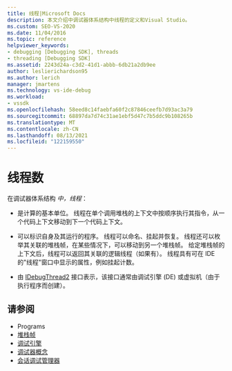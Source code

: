 ```yaml
---
title: 线程|Microsoft Docs
description: 本文介绍中调试器体系结构中线程的定义和Visual Studio。
ms.custom: SEO-VS-2020
ms.date: 11/04/2016
ms.topic: reference
helpviewer_keywords:
- debugging [Debugging SDK], threads
- threading [Debugging SDK]
ms.assetid: 2243d24a-c3d2-41d1-abbb-6db21a2db9ee
author: leslierichardson95
ms.author: lerich
manager: jmartens
ms.technology: vs-ide-debug
ms.workload:
- vssdk
ms.openlocfilehash: 58eed8c14faebfa60f2c87846ceefb7d93ac3a79
ms.sourcegitcommit: 68897da7d74c31ae1ebf5d47c7b5ddc9b108265b
ms.translationtype: MT
ms.contentlocale: zh-CN
ms.lasthandoff: 08/13/2021
ms.locfileid: "122159550"
---
```

# <a name="threads"></a>线程数
在调试器体系结构 *中，线程*：

- 是计算的基本单位。 线程在单个调用堆栈的上下文中按顺序执行其指令，从一个代码上下文移动到下一个代码上下文。

- 可以标识自身及其运行的程序。 线程可以命名、挂起并恢复。 线程还可以枚举其关联的堆栈帧，在某些情况下，可以移动到另一个堆栈帧。 给定堆栈帧的上下文后，线程可以返回其关联的逻辑线程（如果有）。 线程具有可在 IDE 的"线程"窗口中显示的属性，例如挂起计数。

- 由 [IDebugThread2](../../extensibility/debugger/reference/idebugthread2.md) 接口表示，该接口通常由调试引擎 (DE) 或虚拟机（由于执行程序而创建）。

## <a name="see-also"></a>请参阅
- Programs 
- [堆栈帧](../../extensibility/debugger/stack-frames.md)
- [调试引擎](../../extensibility/debugger/debug-engine.md)
- [调试器概念](../../extensibility/debugger/debugger-concepts.md)
- [会话调试管理器](../../extensibility/debugger/session-debug-manager.md)
